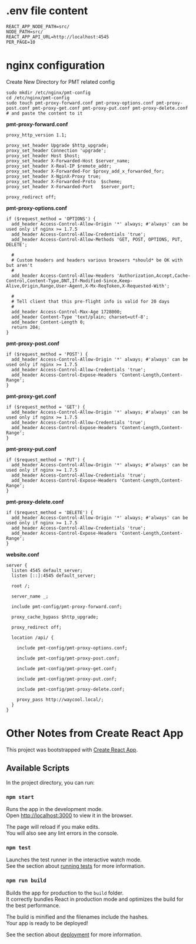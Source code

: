 # .env file content

```
REACT_APP_NODE_PATH=src/
NODE_PATH=src/
REACT_APP_API_URL=http://localhost:4545
PER_PAGE=10
```

# nginx configuration

Create New Directory for PMT related config

```
sudo mkdir /etc/nginx/pmt-config
cd /etc/nginx/pmt-config
sudo touch pmt-proxy-forward.conf pmt-proxy-options.conf pmt-proxy-post.conf pmt-proxy-get.conf pmt-proxy-put.conf pmt-proxy-delete.conf
# and paste the content to it
```

**pmt-proxy-forward.conf**

```
proxy_http_version 1.1;

proxy_set_header Upgrade $http_upgrade;
proxy_set_header Connection 'upgrade';
proxy_set_header Host $host;
proxy_set_header X-Forwarded-Host $server_name;
proxy_set_header X-Real-IP $remote_addr;
proxy_set_header X-Forwarded-For $proxy_add_x_forwarded_for;
proxy_set_header X-NginX-Proxy true;
proxy_set_header X-Forwarded-Proto	$scheme;
proxy_set_header X-Forwarded-Port	$server_port;

proxy_redirect off;
```

**pmt-proxy-options.conf**

```
if ($request_method = 'OPTIONS') {
  add_header Access-Control-Allow-Origin '*' always; #'always' can be used only if nginx >= 1.7.5
  add_header Access-Control-Allow-Credentials 'true';
  add_header Access-Control-Allow-Methods 'GET, POST, OPTIONS, PUT, DELETE';

  #
  # Custom headers and headers various browsers *should* be OK with but aren't
  #
  add_header Access-Control-Allow-Headers 'Authorization,Accept,Cache-Control,Content-Type,DNT,If-Modified-Since,Keep-Alive,Origin,Range,User-Agent,X-Mx-ReqToken,X-Requested-With';

  #
  # Tell client that this pre-flight info is valid for 20 days
  #
  add_header Access-Control-Max-Age 1728000;
  add_header Content-Type 'text/plain; charset=utf-8';
  add_header Content-Length 0;
  return 204;
}
```

**pmt-proxy-post.conf**

```
if ($request_method = 'POST') {
  add_header Access-Control-Allow-Origin '*' always; #'always' can be used only if nginx >= 1.7.5
  add_header Access-Control-Allow-Credentials 'true';
  add_header Access-Control-Expose-Headers 'Content-Length,Content-Range';
}
```

**pmt-proxy-get.conf**

```
if ($request_method = 'GET') {
  add_header Access-Control-Allow-Origin '*' always; #'always' can be used only if nginx >= 1.7.5
  add_header Access-Control-Allow-Credentials 'true';
  add_header Access-Control-Expose-Headers 'Content-Length,Content-Range';
}
```

**pmt-proxy-put.conf**

```
if ($request_method = 'PUT') {
  add_header Access-Control-Allow-Origin '*' always; #'always' can be used only if nginx >= 1.7.5
  add_header Access-Control-Allow-Credentials 'true';
  add_header Access-Control-Expose-Headers 'Content-Length,Content-Range';
}
```

**pmt-proxy-delete.conf**

```
if ($request_method = 'DELETE') {
  add_header Access-Control-Allow-Origin '*' always; #'always' can be used only if nginx >= 1.7.5
  add_header Access-Control-Allow-Credentials 'true';
  add_header Access-Control-Expose-Headers 'Content-Length,Content-Range';
}
```

**website.conf**

```
server {
  listen 4545 default_server;
  listen [::]:4545 default_server;

  root /;

  server_name _;

  include pmt-config/pmt-proxy-forward.conf;

  proxy_cache_bypass $http_upgrade;

  proxy_redirect off;

  location /api/ {

    include pmt-config/pmt-proxy-options.conf;

    include pmt-config/pmt-proxy-post.conf;

    include pmt-config/pmt-proxy-get.conf;

    include pmt-config/pmt-proxy-put.conf;

    include pmt-config/pmt-proxy-delete.conf;

    proxy_pass http://waycool.local/;
  }
}
```

# Other Notes from Create React App

This project was bootstrapped with [Create React App](https://github.com/facebook/create-react-app).

## Available Scripts

In the project directory, you can run:

### `npm start`

Runs the app in the development mode.<br>
Open [http://localhost:3000](http://localhost:3000) to view it in the browser.

The page will reload if you make edits.<br>
You will also see any lint errors in the console.

### `npm test`

Launches the test runner in the interactive watch mode.<br>
See the section about [running tests](https://facebook.github.io/create-react-app/docs/running-tests) for more information.

### `npm run build`

Builds the app for production to the `build` folder.<br>
It correctly bundles React in production mode and optimizes the build for the best performance.

The build is minified and the filenames include the hashes.<br>
Your app is ready to be deployed!

See the section about [deployment](https://facebook.github.io/create-react-app/docs/deployment) for more information.

